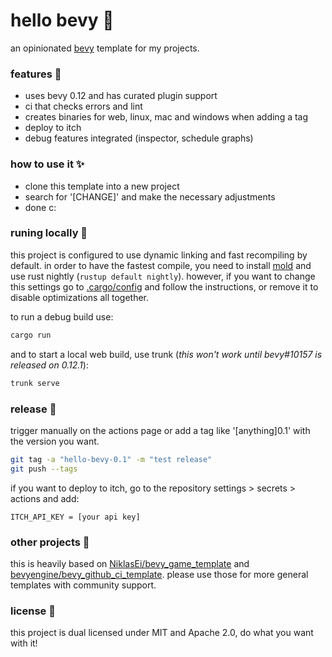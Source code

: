 # hello bevy 🦆

an opinionated [bevy](https://github.com/bevyengine/bevy) template for my projects.

### features 🌿

- uses bevy 0.12 and has curated plugin support
- ci that checks errors and lint
- creates binaries for web, linux, mac and windows when adding a tag
- deploy to itch
- debug features integrated (inspector, schedule graphs)

### how to use it ✨

- clone this template into a new project
- search for '[CHANGE]' and make the necessary adjustments
- done c:

### runing locally 🌺

this project is configured to use dynamic linking and fast recompiling by default.
in order to have the fastest compile, you need to install [mold](https://github.com/rui314/mold) and use rust nightly (`rustup default nightly`).
however, if you want to change this settings go to [.cargo/config](.cargo/config) and follow the instructions, or remove it to disable optimizations all together.

to run a debug build use:

```sh
cargo run
```

and to start a local web build, use trunk (_this won't work until bevy#10157 is released on 0.12.1_):

```sh
trunk serve
```

### release 🌻

trigger manually on the actions page or add a tag like '[anything]0.1' with the version you want.

```sh
git tag -a "hello-bevy-0.1" -m "test release"
git push --tags
```

if you want to deploy to itch, go to the repository settings > secrets > actions and add:

```
ITCH_API_KEY = [your api key]
```

### other projects 💖

this is heavily based on [NiklasEi/bevy_game_template](https://github.com/NiklasEi/bevy_game_template) and [bevyengine/bevy_github_ci_template](https://github.com/bevyengine/bevy_github_ci_template). please use those for more general templates with community support.

### license 📝

this project is dual licensed under MIT and Apache 2.0, do what you want with it!
